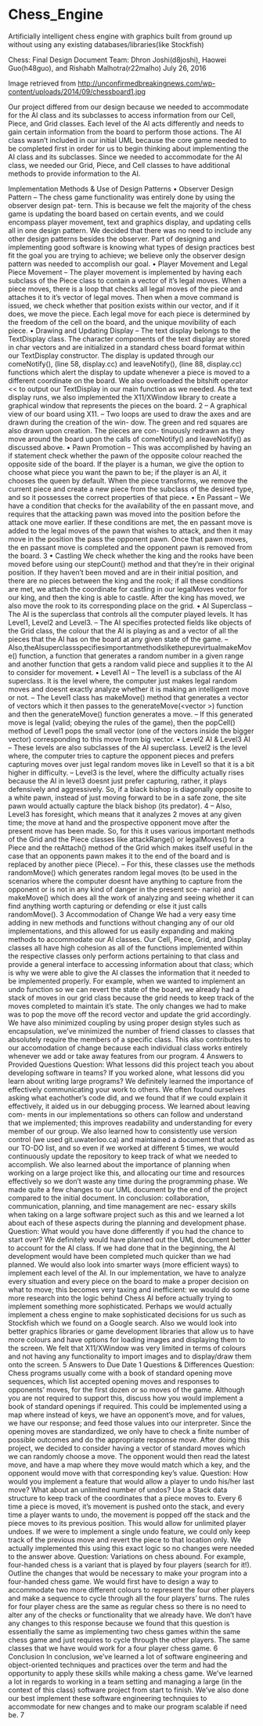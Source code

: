 # Chess_Engine
Artificially intelligent chess engine with graphics built from ground up without using any existing databases/libraries(like Stockfish)

Chess: Final Design Document
Team:
Dhron Joshi(d8joshi), Haowei Guo(h48guo), and Rishabh Malhotra(r22malho) July 26, 2016



Image retrieved from
http://unconfirmedbreakingnews.com/wp-content/uploads/2014/09/chessboard1.jpg

Our project differed from our design because we needed to accommodate for the AI class and its subclasses to access information from our Cell, Piece, and Grid classes. Each level of the AI acts differently and needs to gain certain information from the board to perform those actions. The AI class wasn’t included in our initial UML because the core game needed to be completed first in order for us to begin thinking about implementing the AI class and its subclasses. Since we needed to accommodate for the AI class, we needed our Grid, Piece, and Cell classes to have additional methods to provide information to the AI.

Implementation Methods & Use of Design Patterns
• Observer Design Pattern
– The chess game functionality was entirely done by using the observer design pat- tern. This is because we felt the majority of the chess game is updating the board based on certain events, and we could encompass player movement, text and graphics display, and updating cells all in one design pattern. We decided that there was no need to include any other design patterns besides the observer. Part of designing and implementing good software is knowing what types of design practices best fit the goal you are trying to achieve; we believe only the observer design pattern was needed to accomplish our goal.
• Player Movement and Legal Piece Movement
– The player movement is implemented by having each subclass of the Piece class to contain a vector of it’s legal moves. When a piece moves, there is a loop that checks all legal moves of the piece and attaches it to it’s vector of legal moves. Then when a move command is issued, we check whether that position exists within our vector, and if it does, we move the piece. Each legal move for each piece is determined by the freedom of the cell on the board, and the unique movibility of each piece.
• Drawing and Updating Display
– The text display belongs to the TextDisplay class. The character components of the text display are stored in char vectors and are initialized in a standard chess board format within our TextDisplay constructor. The display is updated through our comeNotify(), (line 58, display.cc) and leaveNotify(), (line 88, display.cc) functions which alert the display to update whenever a piece is moved to a different coordinate on the board. We also overloaded the bitshift operator << to output our TextDisplay in our main function as we needed.
As the text display runs, we also implemented the X11/XWindow library to create a graphical window that represents the pieces on the board.
2
 – A graphical view of our board using X11.
– Two loops are used to draw the axes and are drawn during the creation of the win- dow. The green and red squares are also drawn upon creation. The pieces are con- tinuously redrawn as they move around the board upon the calls of comeNotify() and leaveNotify() as discussed above.
• Pawn Promotion
– This was accomplished by having an if statement check whether the pawn of the opposite colour reached the opposite side of the board. If the player is a human, we give the option to choose what piece you want the pawn to be; if the player is an AI, it chooses the queen by default. When the piece transforms, we remove the current piece and create a new piece from the subclass of the desired type, and so it possesses the correct properties of that piece.
• En Passant
– We have a condition that checks for the availability of the en passant move, and requires that the attacking pawn was moved into the position before the attack one move earlier. If these conditions are met, the en passant move is added to the legal moves of the pawn that wishes to attack, and then it may move in the position the pass the opponent pawn. Once that pawn moves, the en passant move is completed and the opponent pawn is removed from the board.
3
• Castling
We check whether the king and the rooks have been moved before using our stepCount() method and that they’re in their original position. If they haven’t been moved and are in their initial position, and there are no pieces between the king and the rook; if all these conditions are met, we attach the coordinate for castling in our legalMoves vector for our king, and then the king is able to castle. After the king has moved, we also move the rook to its corresponding place on the grid.
• AI Superclass
– The AI is the superclass that controls all the computer played levels. It has
Level1, Level2 and Level3.
– The AI specifies protected fields like objects of the Grid class, the colour that the AI is playing as and a vector of all the pieces that the AI has on the board at any given state of the game.
– Also,theAIsuperclassspecifiesimportantmethodslikethepurevirtualmakeMove() function, a function that generates a random number in a given range and another function that gets a random valid piece and supplies it to the AI to consider for movement.
• Level1 AI
– The level1 is a subclass of the AI superclass. It is the level where, the computer just makes legal random moves and doesnt exactly analyze whether it is making an intelligent move or not.
– The Level1 class has makeMove() method that generates a vector of vectors which it then passes to the generateMove(<vector <vector> >) function and then the generateMove() function generates a move.
– If this generated move is legal (valid; obeying the rules of the game), then the popCell() method of Level1 pops the small vector (one of the vectors inside the bigger vector) corresponding to this move from big vector.
• Level2 AI & Level3 AI
– These levels are also subclasses of the AI superclass. Level2 is the level where, the computer tries to capture the opponent pieces and prefers capturing moves over just legal random moves like in Level1 so that it is a bit higher in difficulty.
– Level3 is the level, where the difficulty actually rises because the AI in level3 doesnt just prefer capturing, rather, it plays defensively and aggressively. So, if a black bishop is diagonally opposite to a white pawn, instead of just moving forward to be in a safe zone, the site pawn would actually capture the black bishop (its predator).
4
– Also, Level3 has foresight, which means that it analyzes 2 moves at any given time; the move at hand and the prospective opponent move after the present move has been made. So, for this it uses various important methods of the Grid and the Piece classes like attackRange() or legalMoves() for a Piece and the reAttach() method of the Grid which makes itself useful in the case that an opponents pawn makes it to the end of the board and is replaced by another piece (Piece).
– For this, these classes use the methods randomMove() which generates random legal moves (to be used in the scenarios where the computer doesnt have anything to capture from the opponent or is not in any kind of danger in the present sce- nario) and makeMove() which does all the work of analyzing and seeing whether it can find anything worth capturing or defending or else it just calls randomMove().
3 Accommodation of Change
We had a very easy time adding in new methods and functions without changing any of our old implementations, and this allowed for us easily expanding and making methods to accommodate our AI classes.
Our Cell, Piece, Grid, and Display classes all have high cohesion as all of the functions implemented within the respective classes only perform actions pertaining to that class and provide a general interface to accessing information about that class; which is why we were able to give the AI classes the information that it needed to be implemented properly.
For example, when we wanted to implement an undo function so we can revert the state of the board, we already had a stack of moves in our grid class because the grid needs to keep track of the moves completed to maintain it’s state. The only changes we had to make was to pop the move off the record vector and update the grid accordingly.
We have also minimized coupling by using proper design styles such as encapsulation, we’ve minimized the number of friend classes to classes that absolutely require the members of a specific class. This also contributes to our accomodation of change because each individual class works entirely whenever we add or take away features from our program.
4 Answers to Provided Questions
Question: What lessons did this project teach you about developing software in teams? If
you worked alone, what lessons did you learn about writing large programs?
We definitely learned the importance of effectively communicating your work to others. We often found ourselves asking what eachother’s code did, and we found that if we could explain it effectively, it aided us in our debugging process. We learned about leaving com- ments in our implementations so others can follow and understand that we implemented; this improves readability and understanding for every member of our group.
We also learned how to consistently use version control (we used git.uwaterloo.ca) and maintained a document that acted as our TO-DO list, and so even if we worked at different
5
times, we would continuously update the repository to keep track of what we needed to accomplish.
We also learned about the importance of planning when working on a large project like this, and allocating our time and resources effectively so we don’t waste any time during the programming phase. We made quite a few changes to our UML document by the end of the project compared to the initial document.
In conclusion: collaboration, communication, planning, and time management are nec- essary skills when taking on a large software project such as this and we learned a lot about each of these aspects during the planning and development phase.
Question: What would you have done differently if you had the chance to start over?
We definitely would have planned out the UML document better to account for the AI class. If we had done that in the beginning, the AI development would have been completed much quicker than we had planned.
We would also look into smarter ways (more efficient ways) to implement each level of the AI. In our implementation, we have to analyze every situation and every piece on the board to make a proper decision on what to move; this becomes very taxing and inefficient: we would do some more research into the logic behind Chess AI before actually trying to implement something more sophisticated. Perhaps we would actually implement a chess engine to make sophisticated decisions for us such as Stockfish which we found on a Google search.
Also we would look into better graphics libraries or game development libraries that allow us to have more colours and have options for loading images and displaying them to the screen. We felt that X11/XWindow was very limited in terms of colours and not having any functionality to import images and to display/draw them onto the screen.
5 Answers to Due Date 1 Questions & Differences
Question: Chess programs usually come with a book of standard opening move sequences, which list accepted opening moves and responses to opponents’ moves, for the first dozen or so moves of the game. Although you are not required to support this, discuss how you would implement a book of standard openings if required.
This could be implemented using a map where instead of keys, we have an opponent’s move, and for values, we have our response; and feed those values into our interpreter. Since the opening moves are standardized, we only have to check a finite number of possible outcomes and do the appropriate response move.
After doing this project, we decided to consider having a vector of standard moves which we can randomly choose a move. The opponent would then read the latest move, and have a map where they move would match which a key, and the opponent would move with that corresponding key’s value.
Question: How would you implement a feature that would allow a player to undo his/her last move? What about an unlimited number of undos?
Use a Stack data structure to keep track of the coordinates that a piece moves to. Every 6
time a piece is moved, it’s movement is pushed onto the stack, and every time a player wants to undo, the movement is popped off the stack and the piece moves to its previous position. This would allow for unlimited player undoes. If we were to implement a single undo feature, we could only keep track of the previous move and revert the piece to that location only.
We actually implemented this using this exact logic so no changes were needed to the answer above.
Question: Variations on chess abound. For example, four-handed chess is a variant that is played by four players (search for it!). Outline the changes that would be necessary to make your program into a four-handed chess game.
We would first have to design a way to accommodate two more different colours to represent the four other players and make a sequence to cycle through all the four players’ turns. The rules for four player chess are the same as regular chess so there is no need to alter any of the checks or functionality that we already have.
We don’t have any changes to this response because we found that this question is essentially the same as implementing two chess games within the same chess game and just requires to cycle through the other players. The same classes that we have would work for a four player chess game.
6 Conclusion
In conclusion, we’ve learned a lot of software engineering and object-oriented techniques and practices over the term and had the opportunity to apply these skills while making a chess game. We’ve learned a lot in regards to working in a team setting and managing a large (in the context of this class) software project from start to finish. We’ve also done our best implement these software engineering technquies to accommodate for new changes and to make our program scalable if need be.
7
